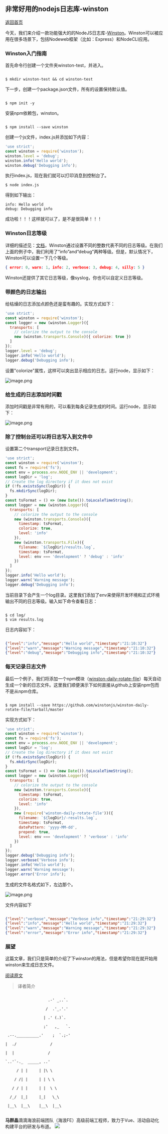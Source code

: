 
## 非常好用的nodejs日志库-winston

[返回首页](../../README.md)

今天，我们来介绍一款功能强大的的NodeJS日志库-[Winston](https://github.com/winstonjs/winston)。Winston可以被应用在很多场景下，包括Nodeweb框架（比如：Express）和NodeCLI应用。

### Winston入门指南 

首先命令行创建一个文件夹winston-test，并进入。



```shell

$ mkdir winston-test && cd winston-test

```



下一步，创建一个package.json文件，所有的设置保持默认值。



```shell

$ npm init -y

```



安装npm依赖包，winston。



```shell

$ npm install --save winston

```



创建一个js文件，index.js并添加如下内容：



```js
'use strict';
const winston = require('winston');
winston.level = 'debug';
winston.info('Hello world');
winston.debug('Debugging info');
```

执行index.js，现在我们就可以打印消息到控制台了。
```shell
$ node index.js
```



得到如下输出：

```shell
info: Hello world
debug: Debugging info
```

成功啦！！！这样就可以了，是不是很简单！！！

### Winston日志等级 

详细的描述见：[文档](https://github.com/winstonjs/winston#logging-levels)，Winston通过设置不同的整数代表不同的日志等级。在我们上面的例子中，我们利用了“info”and“debug”两种等级。但是，默认情况下，Winston可以设置一下几个等级。



```json
{ error: 0, warn: 1, info: 2, verbose: 3, debug: 4, silly: 5 }
```

Winston还提供了其它日志等级，像syslog，你也可以自定义日志等级。

### 带颜色的日志输出 

给枯燥的日志添加点颜色还是蛮有趣的。实现方式如下：

```js
'use strict';
const winston = require('winston');
const logger = new (winston.Logger)({
  transports: [
    // colorize the output to the console
    new (winston.transports.Console)({ colorize: true })
  ]
});
logger.level = 'debug';
logger.info('Hello world');
logger.debug('Debugging info');
```

设置"colorize"属性，这样可以突出显示相应的日志。运行node，显示如下：

![image.png](images/884758151721783296.png "image.png")

### 给生成的日志添加时间戳 

添加时间戳是非常有用的，可以看到每条记录生成的时间。运行node，显示如下：

![image.png](images/884760431271481344.png "image.png")

### 除了控制台还可以将日志写入到文件中 

设置第二个transport记录日志到文件。


```js
'use strict';
const winston = require('winston');
const fs = require('fs');
const env = process.env.NODE_ENV || 'development';
const logDir = 'log';
// Create the log directory if it does not exist
if (!fs.existsSync(logDir)) {
  fs.mkdirSync(logDir);
}
const tsFormat = () => (new Date()).toLocaleTimeString();
const logger = new (winston.Logger)({
  transports: [
    // colorize the output to the console
    new (winston.transports.Console)({
      timestamp: tsFormat,
      colorize: true,
      level: 'info'
    }),
    new (winston.transports.File)({
      filename: `${logDir}/results.log`,
      timestamp: tsFormat,
      level: env === 'development' ? 'debug' : 'info'
    })
  ]
});
logger.info('Hello world');
logger.warn('Warning message');
logger.debug('Debugging info');
```

当前目录下会产生一个log目录。这里我们添加了env来使得开发环境和正式环境输出不同的日志等级。输入如下命令查看日志：

```shell

$ cd log/
$ vim results.log

```

日志内容如下：

```json

{"level":"info","message":"Hello world","timestamp":"21:10:32"}
{"level":"warn","message":"Warning message","timestamp":"21:10:32"}
{"level":"debug","message":"Debugging info","timestamp":"21:10:32"}

```

### 每天记录日志文件 

最后一个例子，我们将添加一个npm模块（[winston-daily-rotate-file](https://github.com/winstonjs/winston-daily-rotate-file)）每天自动生成一个新的日志文件。这里我们顺便演示下如何直接从github上安装npm包而不是从npm仓库。



```shell

$ npm install --save https://github.com/winstonjs/winston-daily-rotate-file/tarball/master

```



实现方式如下：



```js
'use strict';
const winston = require('winston');
const fs = require('fs');
const env = process.env.NODE_ENV || 'development';
const logDir = 'log';
// Create the log directory if it does not exist
if (!fs.existsSync(logDir)) {
  fs.mkdirSync(logDir);
}
const tsFormat = () => (new Date()).toLocaleTimeString();
const logger = new (winston.Logger)({
  transports: [
    // colorize the output to the console
    new (winston.transports.Console)({
      timestamp: tsFormat,
      colorize: true,
      level: 'info'
    }),
    new (require('winston-daily-rotate-file'))({
      filename: `${logDir}/-results.log`,
      timestamp: tsFormat,
      datePattern: 'yyyy-MM-dd',
      prepend: true,
      level: env === 'development' ? 'verbose' : 'info'
    })
  ]
});
logger.debug('Debugging info');
logger.verbose('Verbose info');
logger.info('Hello world');
logger.warn('Warning message');
logger.error('Error info');
```



生成的文件名格式如下，左边那个。



![image.png](images/884766888238911488.png "image.png")



文件内容如下



```json

{"level":"verbose","message":"Verbose info","timestamp":"21:29:32"}
{"level":"info","message":"Hello world","timestamp":"21:29:32"}
{"level":"warn","message":"Warning message","timestamp":"21:29:32"}
{"level":"error","message":"Error info","timestamp":"21:29:32"}

```

### 展望 

这篇文章，我们只是简单的介绍了下winston的用法，但是希望你现在就开始用winston来生成日志文件。

[阅读原文](http://thisdavej.com/using-winston-a-versatile-logging-library-for-node-js/)

> 译者简介

```

                   .-' _..`.

                  /  .'_.'.'

                 | .' (.)`.

                 ;'   ,_   `.

 .--.__________.'    ;  `.;-'

|  ./               /

|  |               / 

`..'`-._  _____, ..'

     / | |     | |\ \

    / /| |     | | \ \

   / / | |     | |  \ \

  /_/  |_|     |_|   \_\

 |__\  |__\    |__\  |__\ 
 
 ```
 **马群晶**滴滴海浪前端团队（海浪FE）高级前端工程师，致力于Vue、活动自动化构建平台的研发与布道。
![](../../images/maqunjin.jpeg)
